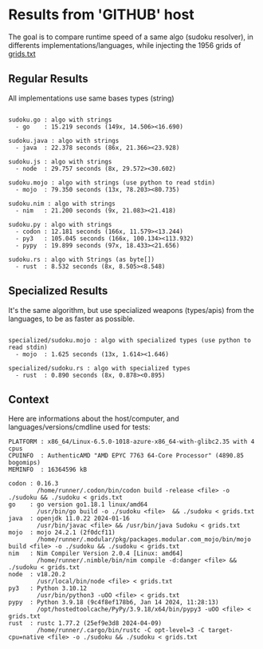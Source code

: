 # Results from 'GITHUB' host

The goal is to compare runtime speed of a same algo (sudoku resolver), in differents implementations/languages, while injecting the 1956 grids of [grids.txt](grids.txt)

## Regular Results

All implementations use same bases types (string)

```

sudoku.go : algo with strings
  - go    : 15.219 seconds (149x, 14.506><16.690)

sudoku.java : algo with strings
  - java  : 22.378 seconds (86x, 21.366><23.928)

sudoku.js : algo with strings
  - node  : 29.757 seconds (8x, 29.572><30.602)

sudoku.mojo : algo with strings (use python to read stdin)
  - mojo  : 79.350 seconds (13x, 78.203><80.735)

sudoku.nim : algo with strings
  - nim   : 21.200 seconds (9x, 21.083><21.418)

sudoku.py : algo with strings
  - codon : 12.181 seconds (166x, 11.579><13.244)
  - py3   : 105.045 seconds (166x, 100.134><113.932)
  - pypy  : 19.899 seconds (97x, 18.433><21.656)

sudoku.rs : algo with Strings (as byte[])
  - rust  : 8.532 seconds (8x, 8.505><8.548)

```

## Specialized Results

It's the same algorithm, but use specialized weapons (types/apis) from the languages, to be as faster as possible.

```

specialized/sudoku.mojo : algo with specialized types (use python to read stdin)
  - mojo  : 1.625 seconds (13x, 1.614><1.646)

specialized/sudoku.rs : algo with specialized types
  - rust  : 0.890 seconds (8x, 0.878><0.895)

```
## Context

Here are informations about the host/computer, and languages/versions/cmdline used for tests:
```
PLATFORM : x86_64/Linux-6.5.0-1018-azure-x86_64-with-glibc2.35 with 4 cpus
CPUINFO  : AuthenticAMD "AMD EPYC 7763 64-Core Processor" (4890.85 bogomips)
MEMINFO  : 16364596 kB

codon : 0.16.3
        /home/runner/.codon/bin/codon build -release <file> -o ./sudoku && ./sudoku < grids.txt
go    : go version go1.18.1 linux/amd64
        /usr/bin/go build -o ./sudoku <file>  && ./sudoku < grids.txt
java  : openjdk 11.0.22 2024-01-16
        /usr/bin/javac <file> && /usr/bin/java Sudoku < grids.txt
mojo  : mojo 24.2.1 (2f0dcf11)
        /home/runner/.modular/pkg/packages.modular.com_mojo/bin/mojo build <file> -o ./sudoku && ./sudoku < grids.txt
nim   : Nim Compiler Version 2.0.4 [Linux: amd64]
        /home/runner/.nimble/bin/nim compile -d:danger <file> && ./sudoku < grids.txt
node  : v18.20.2
        /usr/local/bin/node <file> < grids.txt
py3   : Python 3.10.12
        /usr/bin/python3 -uOO <file> < grids.txt
pypy  : Python 3.9.18 (9c4f8ef178b6, Jan 14 2024, 11:28:13)
        /opt/hostedtoolcache/PyPy/3.9.18/x64/bin/pypy3 -uOO <file> < grids.txt
rust  : rustc 1.77.2 (25ef9e3d8 2024-04-09)
        /home/runner/.cargo/bin/rustc -C opt-level=3 -C target-cpu=native <file> -o ./sudoku && ./sudoku < grids.txt

```


